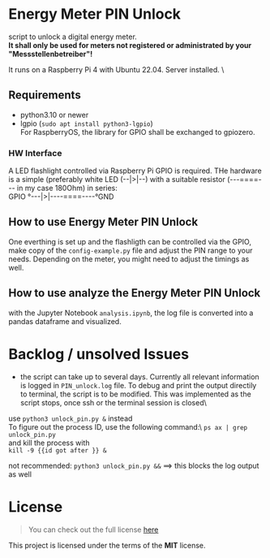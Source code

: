 # Energy Meter PIN Unlock

script to unlock a digital energy meter.\
**It shall only be used for meters not registered or administrated by your "Messstellenbetreiber"!**

It runs on a Raspberry Pi 4 with Ubuntu 22.04. Server installed. \





## Requirements
* python3.10 or newer
* lgpio (```sudo apt install python3-lgpio```)\
For RaspberryOS, the library for GPIO shall be exchanged to gpiozero.

### HW Interface
A LED flashlight controlled via Raspberry Pi GPIO is required. THe hardware is a simple (preferably white LED (--|>|--) with a suitable resistor (---====--- in my case 180Ohm) in series:  
GPIO °---|>|----====----°GND 

## How to use Energy Meter PIN Unlock
One everthing is set up and the flashligth can be controlled via the GPIO, make copy of the ```config-example.py``` file and adjust the PIN range to your needs. Depending on the meter, you might need to adjust the timings as well.

## How to use analyze the Energy Meter PIN Unlock
with the Jupyter Notebook ```analysis.ipynb```, the log file is converted into a pandas dataframe and visualized.

# Backlog / unsolved Issues
- the script can take up to several days. Currently all relevant information is logged in ```PIN_unlock.log``` file. To debug and print the output directily to terminal, the script is to be modified. This was implemented as  the script stops, once ssh or the terminal session is closed\

use  ```python3 unlock_pin.py &``` instead\
To figure out the process ID, use the following command:\ 
```ps ax | grep unlock_pin.py```\
and kill the process with\
```kill -9 {{id got after }} &```

not recommended:  ```python3 unlock_pin.py &&``` ==> this blocks the log output as well
# License
>You can check out the full license [here](LICENSE.txt)

This project is licensed under the terms of the **MIT** license.
